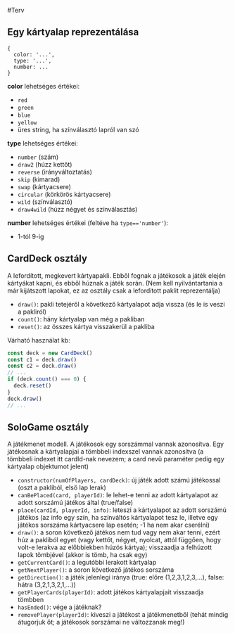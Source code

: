 #Terv

## Egy kártyalap reprezentálása

```
{
  color: '...',
  type: '...',
  number: ...
}
```

**color** lehetséges értékei:
- `red`
- `green`
- `blue`
- `yellow`
- üres string, ha színválasztó lapról van szó

**type** lehetséges értékei:
- `number` (szám)
- `draw2` (húzz kettőt)
- `reverse` (irányváltoztatás)
- `skip` (kimarad)
- `swap` (kártyacsere)
- `circular` (körkörös kártyacsere)
- `wild` (színválasztó)
- `draw4wild` (húzz négyet és színválasztás)

**number** lehetséges értékei (feltéve ha `type=='number'`):
- 1-tól 9-ig

## CardDeck osztály

A lefordított, megkevert kártyapakli. Ebből fognak a játékosok a játék elején kártyákat kapni, és ebből húznak a játék során. (Nem kell nyilvántartania a már kijátszott lapokat, ez az osztály csak a lefordított paklit reprezentálja)

- `draw()`: pakli tetejéről a következő kártyalapot adja vissza (és le is veszi a pakliról)
- `count()`: hány kártyalap van még a pakliban
- `reset()`: az összes kártya visszakerül a pakliba

Várható használat kb:
```javascript
const deck = new CardDeck()
const c1 = deck.draw()
const c2 = deck.draw()
// ...
if (deck.count() === 0) {
  deck.reset()
}
deck.draw()
// ...
```

## SoloGame osztály

A játékmenet modell. A játékosok egy sorszámmal vannak azonosítva. Egy játékosnak a kártyalapjai a tömbbeli indexszel vannak azonosítva (a tömbbeli indexet itt cardId-nak nevezem; a card nevű paraméter pedig egy kártyalap objektumot jelent)

- `constructor(numOfPlayers, cardDeck)`: új játék adott számú játékossal (oszt a pakliból, első lap lerak)
- `canBePlaced(card, playerId)`: le lehet-e tenni az adott kártyalapot az adott sorszámú játékos által (true/false)
- `place(cardId, playerId, info)`: leteszi a kártyalapot az adott sorszámú játékos (az info egy szín, ha színváltós kártyalapot tesz le, illetve egy játékos sorszáma kártyacsere lap esetén; -1 ha nem akar cserélni)
- `draw()`: a soron következő játékos nem tud vagy nem akar tenni, ezért húz a pakliból egyet (vagy kettőt, négyet, nyolcat, attól függően, hogy volt-e lerakva az előbbiekben húzós kártya); visszaadja a felhúzott lapok tömbjével (akkor is tömb, ha csak egy)
- `getCurrentCard()`: a legutóbbi lerakott kártyalap
- `getNextPlayer()`: a soron következő játékos sorszáma
- `getDirection()`: a játék jelenlegi iránya (true: előre (1,2,3,1,2,3,...), false: hátra (3,2,1,3,2,1,...))
- `getPlayerCards(playerId)`: adott játékos kártyalapjait visszaadja tömbben
- `hasEnded()`: vége a játéknak?
- `removePlayer(playerId)`: kiveszi a játékost a játékmenetből (tehát mindig átugorjuk őt; a játékosok sorszámai ne változzanak meg!)




